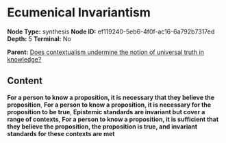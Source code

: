 # Ecumenical Invariantism

**Node Type:** synthesis
**Node ID:** ef119240-5eb6-4f0f-ac16-6a792b7317ed
**Depth:** 5
**Terminal:** No

**Parent:** [Does contextualism undermine the notion of universal truth in knowledge?](does-contextualism-undermine-the-notion-of-universal-truth-in-knowledge-antithesis-a58fb650-be2a-4c5a-a4f3-23cbd13d5273.md)

## Content

**For a person to know a proposition, it is necessary that they believe the proposition**, **For a person to know a proposition, it is necessary for the proposition to be true**, **Epistemic standards are invariant but cover a range of contexts**, **For a person to know a proposition, it is sufficient that they believe the proposition, the proposition is true, and invariant standards for these contexts are met**
